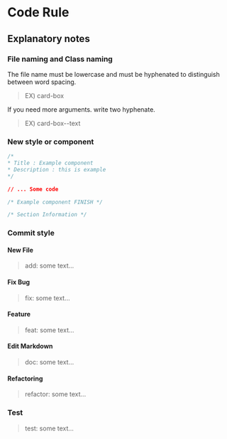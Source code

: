 # Code Rule

## Explanatory notes

### File naming and Class naming

The file name must be lowercase and must be hyphenated to distinguish between word spacing.<br/>

> EX) card-box

If you need more arguments. write two hyphenate.<br/>

> EX) card-box--text

### New style or component

```css
/*
* Title : Example component
* Description : this is example
*/

// ... Some code

/* Example component FINISH */
```

```css
/* Section Information */
```

### Commit style

#### New File

> add: some text...

#### Fix Bug

> fix: some text...

#### Feature

> feat: some text...

#### Edit Markdown

> doc: some text...

#### Refactoring

> refactor: some text...

### Test

> test: some text...

